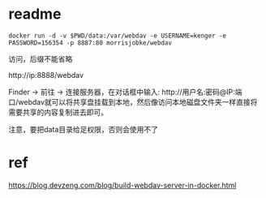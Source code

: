# readme
```
docker run -d -v $PWD/data:/var/webdav -e USERNAME=kenger -e PASSWORD=156354 -p 8887:80 morrisjobke/webdav
```

访问，后缀不能省略

http://ip:8888/webdav

Finder -> 前往 -> 连接服务器，在对话框中输入: http://用户名:密码@IP:端口/webdav就可以将共享盘挂载到本地，然后像访问本地磁盘文件夹一样直接将需要共享的内容复制进去即可。

注意，要把data目录给足权限，否则会使用不了


# ref
https://blog.devzeng.com/blog/build-webdav-server-in-docker.html


